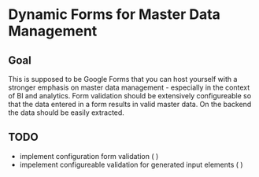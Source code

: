 # Dynamic Forms for Master Data Management
## Goal
This is supposed to be Google Forms that you can host yourself with a stronger emphasis on master data management - especially in the context of BI and analytics. Form validation should be extensively configureable so that the data entered in a form results in valid master data. On the backend the data should be easily extracted. 
## TODO
- implement configuration form validation ( )
- impelement configureable validation for generated input elements ( )